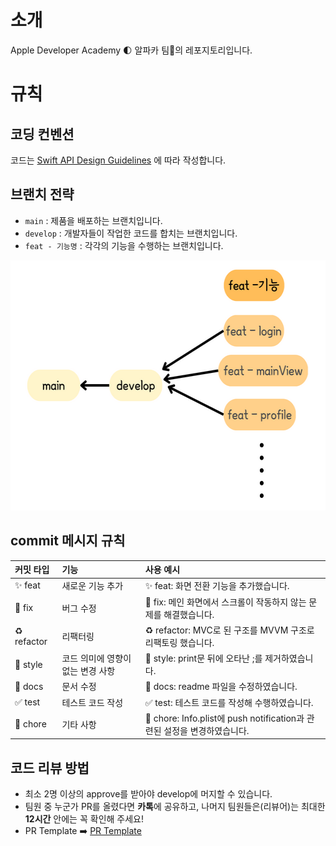 # 소개
Apple Developer Academy 🌓 알파카 팀🦙의 레포지토리입니다.

# 규칙
## 코딩 컨벤션
코드는 
[Swift API Design Guidelines](https://cozzin.gitbook.io/swift-api-design-guidelines/) 에 따라 작성합니다. 

## 브랜치 전략
- `main` : 제품을 배포하는 브랜치입니다.
- `develop` : 개발자들이 작업한 코드를 합치는 브랜치입니다.
- `feat - 기능명` : 각각의 기능을 수행하는 브랜치입니다.

<img src = "./Rules/gitbranch.png" width = "600" height = "400">
<br/>

## commit 메시지 규칙

|커밋 타입|기능|사용 예시|
|:---|:---|:----|
|✨ feat  |새로운 기능 추가|✨ feat: 화면 전환 기능을 추가했습니다.|
|🐛 fix  |버그 수정|🐛 fix: 메인 화면에서 스크롤이 작동하지 않는 문제를 해결했습니다.|
|♻️ refactor|리팩터링|♻️ refactor: MVC로 된 구조를 MVVM 구조로 리팩토링 했습니다.|
|💄 style  |코드 의미에 영향이 없는 변경 사항|💄 style: print문 뒤에 오타난 ;를 제거하였습니다.|
|📝 docs|문서 수정|📝 docs: readme 파일을 수정하였습니다.|
|✅ test|테스트 코드 작성|✅ test: 테스트 코드를 작성해 수행하였습니다.|
|🚚 chore|기타 사항|🚚 chore: Info.plist에 push notification과 관련된 설정을 변경하였습니다.|

## 코드 리뷰 방법
- 최소 2명 이상의 approve를 받아야 develop에 머지할 수 있습니다.
- 팀원 중 누군가 PR를 올렸다면 **카톡**에 공유하고, 나머지 팀원들은(리뷰어)는 최대한 **12시간** 안에는 꼭 확인해 주세요! 
- PR Template ➡️ [PR Template](./Rules/PR_template.md) 


